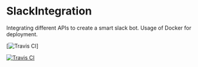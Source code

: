 # SlackIntegration
Integrating different APIs to create a smart slack bot. Usage of Docker for deployment.

[![Travis CI](https://travis-ci.org/ukiras123/SlackIntegration.svg?branch=master)]


[![Travis CI](https://travis-ci.org/ukiras123/SlackIntegration.svg?branch=master)](https://travis-ci.org/ukiras123/SlackIntegration/) 
